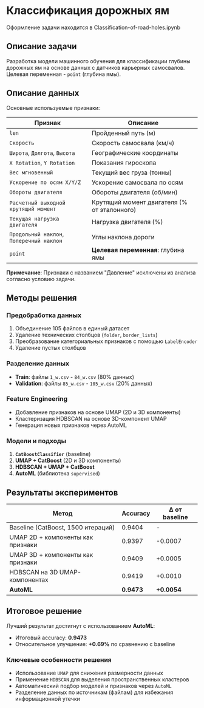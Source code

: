 # Классификация дорожных ям

Оформление задачи находится в Classification-of-road-holes.ipynb

## Описание задачи
Разработка модели машинного обучения для классификации глубины дорожных ям на основе данных с датчиков карьерных самосвалов. Целевая переменная - `point` (глубина ямы).

## Описание данных
Основные используемые признаки:

| Признак                          | Описание                                      |
|----------------------------------|-----------------------------------------------|
| `len`                            | Пройденный путь (м)                           |
| `Скорость`                       | Скорость самосвала (км/ч)                     |
| `Широта`, `Долгота`, `Высота`    | Географические координаты                     |
| `X Rotation`, `Y Rotation`       | Показания гироскопа                           |
| `Вес мгновенный`                 | Текущий вес груза (тонны)                     |
| `Ускорение по осям X/Y/Z`        | Ускорение самосвала по осям                   |
| `Обороты двигателя`              | Обороты двигателя (об/мин)                    |
| `Расчетный выходной крутящий момент` | Крутящий момент двигателя (% от эталонного) |
| `Текущая нагрузка двигателя`     | Нагрузка двигателя (%)                        |
| `Продольный наклон`, `Поперечный наклон` | Углы наклона дороги                      |
| `point`                          | **Целевая переменная**: глубина ямы           |

**Примечание**: Признаки с названием "Давление" исключены из анализа согласно условию задачи.

## Методы решения

### Предобработка данных
1. Объединение 105 файлов в единый датасет
2. Удаление технических столбцов (`folder`, `border_lists`)
3. Преобразование категориальных признаков с помощью `LabelEncoder`
4. Удаление пустых столбцов

### Разделение данных
- **Train**: файлы `1_w.csv` - `84_w.csv` (80% данных)
- **Validation**: файлы `85_w.csv` - `105_w.csv` (20% данных)

### Feature Engineering
- Добавление признаков на основе UMAP (2D и 3D компоненты)
- Кластеризация HDBSCAN на основе 3D-компонент UMAP
- Генерация новых признаков через AutoML

### Модели и подходы
1. **`CatBoostClassifier`** (baseline)
2. **UMAP + CatBoost** (2D и 3D компоненты)
3. **HDBSCAN + UMAP + CatBoost**
4. **AutoML** (библиотека `supervised`)

## Результаты экспериментов

| Метод                                 | Accuracy  | Δ от baseline |
|---------------------------------------|----------|---------------|
| Baseline (CatBoost, 1500 итераций)    | 0.9404   | -             |
| UMAP 2D + компоненты как признаки     | 0.9397   | -0.0007       |
| UMAP 3D + компоненты как признаки     | 0.9409   | +0.0005       |
| HDBSCAN на 3D UMAP-компонентах        | 0.9419   | +0.0010       |
| **AutoML**                            | **0.9473**| **+0.0054**   |

## Итоговое решение
Лучший результат достигнут с использованием **AutoML**:
- Итоговый accuracy: **0.9473**
- Относительное улучшение: **+0.69%** по сравнению с baseline

### Ключевые особенности решения
- Использование `UMAP` для снижения размерности данных
- Применение `HDBSCAN` для выделения пространственных кластеров
- Автоматический подбор моделей и признаков через `AutoML`
- Разделение данных по источникам (файлам) для избежания информационной утечки
